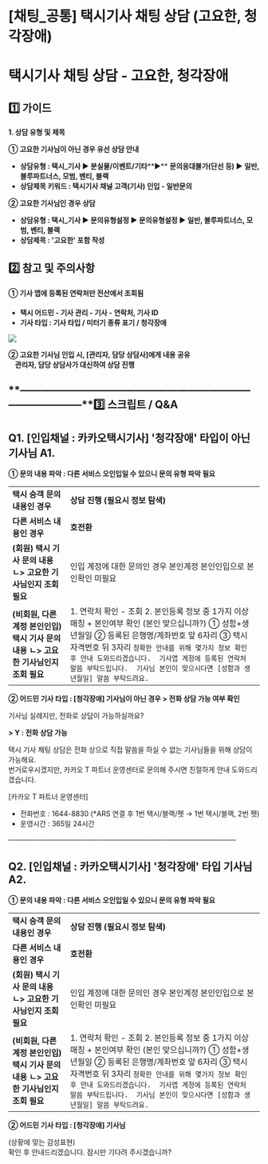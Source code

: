 # [채팅_공통] 택시기사 채팅 상담 (고요한, 청각장애)

**택시기사 채팅 상담 - 고요한, 청각장애**
==========================

**1️⃣ 가이드**
-----------

**1. 상담 유형 및 제목**

**① 고요한 기사님이 아닌 경우 유선 상담 안내**

* **상담유형 : 택시\_기사 ▶ 분실물/이벤트/기타****▶** **문의응대불가(단선 등) ▶ 일반, 블루파트너스, 모범, 벤티, 블랙**
* **상담제목 키워드 : 택시기사 채널 고객(기사) 인입 - 일반문의**

**② 고요한 기사님인 경우 상담**

* **상담유형 : 택시\_기사 ▶ 문의유형설정 ▶ 문의유형설정 ▶ 일반, 블루파트너스, 모범, 벤티, 블랙**
* **상담제목 : '고요한' 포함 작성**

**2️⃣ 참고 및 주의사항**
-----------------

#### **①** **기사 앱에 등록된 연락처만 전산에서 조회됨**

* **택시 어드민 - 기사 관리 - 기사 - 연락처, 기사 ID**
* **기사 타입 : 기사 타입 / 미터기 종류 표기 / 청각장애**

**![](https://kakaomobilitysupport.zendesk.com/hc/article_attachments/42422914449689)**

**② 고요한 기사님 인입 시, [관리자, 담당 상담사]에게 내용 공유  
    관리자, 담당 상담사가 대신하여 상담 진행**

**―****―****―****―****―****―****―****―****―****―****―****―****―****―****―****―****―****―****―****―****―****―****―****―****―****―****―****―****―****3️⃣ 스크립트 / Q&A**
-------------------------------------------------------------------------------------------------------------------------------------------------------------------

**Q1. [인입채널 : 카카오택시기사]** **'청각장애' 타입이 아닌 기사님** **A1.**
------------------------------------------------------

**① 문의 내용 파악 : 다른 서비스 오인입일 수 있으니 문의 유형 파악 필요**

|  |  |
| --- | --- |
| **택시 승객 문의 내용인 경우** | **상담 진행 (필요시 정보 탐색)** |
| **다른 서비스 내용인 경우** | **호전환** |
| **(회원)  택시 기사 문의 내용** **ㄴ> 고요한 기사님인지 조회 필요** | 인입 계정에 대한 문의인 경우  본인계정 본인인입으로 본인확인 미필요 |
| **(비회원, 다른 계정 본인인입)  택시 기사 문의 내용** **ㄴ> 고요한 기사님인지 조회 필요** | 1. 연락처 확인 - 조회 2. 본인등록 정보 중 1가지 이상 매칭 + 본인여부 확인 (본인 맞으십니까?) ① 성함+생년월일 ② 등록된 은행명/계좌번호 앞 6자리 ③ 택시 자격번호 뒤 3자리     ``` 정확한 안내를 위해 몇가지 정보 확인 후 안내 도와드리겠습니다.  기사앱 계정에 등록된 연락처 말씀 부탁드립니다.  기사님 본인이 맞으시다면 [성함과 생년월일] 말씀 부탁드려요. ``` |

**② 어드민 기사 타입 : [청각장애] 기사님이 아닌 경우 > 전화 상담 가능 여부 확인**

기사님 실례지만, 전화로 상담이 가능하실까요?

**> Y : 전화 상담 가능**

택시 기사 채팅 상담은 전화 상으로 직접 말씀을 하실 수 없는 기사님들을 위해 상담이 가능해요.  
번거로우시겠지만, 카카오 T 파트너 운영센터로 문의해 주시면 친절하게 안내 도와드리겠습니다.

[카카오 T 파트너 운영센터]   
- 전화번호 : 1644-8830 (\*ARS 연결 후 1번 택시/블랙/펫 → 1번 택시/블랙, 2번 펫)   
- 운영시간 : 365일 24시간

──────────────────────────────────────────────

**Q2. [인입채널 : 카카오택시기사]** **'청각장애' 타입 기사님** **A2.**
--------------------------------------------------

**① 문의 내용 파악 : 다른 서비스 오인입일 수 있으니 문의 유형 파악 필요**

|  |  |
| --- | --- |
| **택시 승객 문의 내용인 경우** | **상담 진행 (필요시 정보 탐색)** |
| **다른 서비스 내용인 경우** | **호전환** |
| **(회원)  택시 기사 문의 내용** **ㄴ> 고요한 기사님인지 조회 필요** | 인입 계정에 대한 문의인 경우  본인계정 본인인입으로 본인확인 미필요 |
| **(비회원, 다른 계정 본인인입)  택시 기사 문의 내용** **ㄴ> 고요한 기사님인지 조회 필요** | 1. 연락처 확인 - 조회 2. 본인등록 정보 중 1가지 이상 매칭 + 본인여부 확인 (본인 맞으십니까?) ① 성함+생년월일 ② 등록된 은행명/계좌번호 앞 6자리 ③ 택시 자격번호 뒤 3자리     ``` 정확한 안내를 위해 몇가지 정보 확인 후 안내 도와드리겠습니다.  기사앱 계정에 등록된 연락처 말씀 부탁드립니다.  기사님 본인이 맞으시다면 [성함과 생년월일] 말씀 부탁드려요. ``` |

**② 어드민 기사 타입 : [청각장애] 기사님**

(상황에 맞는 감성표현)  
확인 후 안내드리겠습니다. 잠시만 기다려 주시겠습니까?